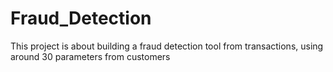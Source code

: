 # Fraud_Detection
This project is about building a fraud detection tool from transactions, using around 30 parameters from customers
